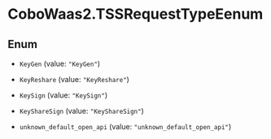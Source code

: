 # CoboWaas2.TSSRequestTypeEenum

## Enum


* `KeyGen` (value: `"KeyGen"`)

* `KeyReshare` (value: `"KeyReshare"`)

* `KeySign` (value: `"KeySign"`)

* `KeyShareSign` (value: `"KeyShareSign"`)

* `unknown_default_open_api` (value: `"unknown_default_open_api"`)



